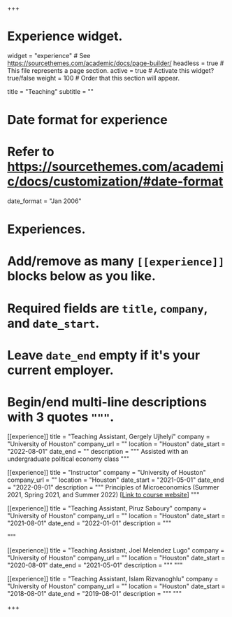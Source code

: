 +++
# Experience widget.
widget = "experience"  # See https://sourcethemes.com/academic/docs/page-builder/
headless = true  # This file represents a page section.
active = true  # Activate this widget? true/false
weight = 100  # Order that this section will appear.

title = "Teaching"
subtitle = ""

# Date format for experience
#   Refer to https://sourcethemes.com/academic/docs/customization/#date-format
date_format = "Jan 2006"

# Experiences.
#   Add/remove as many `[[experience]]` blocks below as you like.
#   Required fields are `title`, `company`, and `date_start`.
#   Leave `date_end` empty if it's your current employer.
#   Begin/end multi-line descriptions with 3 quotes `"""`.

[[experience]]
  title = "Teaching Assistant, Gergely Ujhelyi"
  company = "University of Houston"
  company_url = ""
  location = "Houston"
  date_start = "2022-08-01"
  date_end = ""
  description = """
  Assisted with an undergraduate political economy class
"""

[[experience]]
  title = "Instructor"
  company = "University of Houston"
  company_url = ""
  location = "Houston"
  date_start = "2021-05-01"
  date_end = "2022-09-01"
  description = """
  Principles of Microeconomics (Summer 2021, Spring 2021, and Summer 2022) [[Link to course website](https://hussainhadah.com/courses/econ2304/)]
  """

[[experience]]
  title = "Teaching Assistant, Piruz Saboury"
  company = "University of Houston"
  company_url = ""
  location = "Houston"
  date_start = "2021-08-01"
  date_end = "2022-01-01"
  description = """
  
 """
  

[[experience]]
  title = "Teaching Assistant, Joel Melendez Lugo"
  company = "University of Houston"
  company_url = ""
  location = "Houston"
  date_start = "2020-08-01"
  date_end = "2021-05-01"
  description = """
"""
  
[[experience]]
  title = "Teaching Assistant, Islam Rizvanoghlu"
  company = "University of Houston"
  company_url = ""
  location = "Houston"
  date_start = "2018-08-01"
  date_end = "2019-08-01"
  description = """
  """

+++

